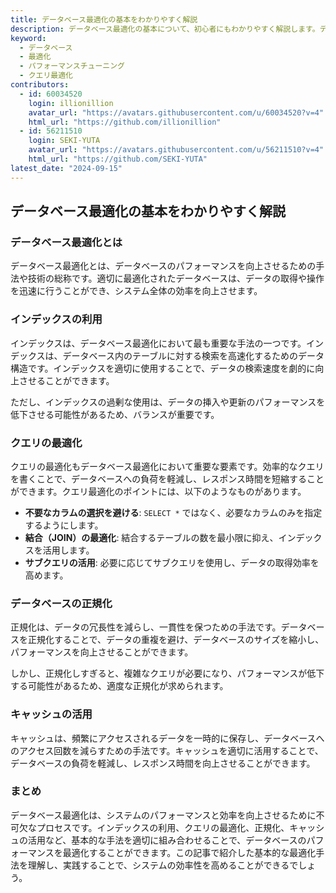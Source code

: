 ```yaml
---
title: データベース最適化の基本をわかりやすく解説
description: データベース最適化の基本について、初心者にもわかりやすく解説します。データベースのパフォーマンスを向上させるための基本的な手法やポイントを紹介します。
keyword:
  - データベース
  - 最適化
  - パフォーマンスチューニング
  - クエリ最適化
contributors:
  - id: 60034520
    login: illionillion
    avatar_url: "https://avatars.githubusercontent.com/u/60034520?v=4"
    html_url: "https://github.com/illionillion"
  - id: 56211510
    login: SEKI-YUTA
    avatar_url: "https://avatars.githubusercontent.com/u/56211510?v=4"
    html_url: "https://github.com/SEKI-YUTA"
latest_date: "2024-09-15"
---
```


## データベース最適化の基本をわかりやすく解説

### データベース最適化とは

データベース最適化とは、データベースのパフォーマンスを向上させるための手法や技術の総称です。適切に最適化されたデータベースは、データの取得や操作を迅速に行うことができ、システム全体の効率を向上させます。

### インデックスの利用

インデックスは、データベース最適化において最も重要な手法の一つです。インデックスは、データベース内のテーブルに対する検索を高速化するためのデータ構造です。インデックスを適切に使用することで、データの検索速度を劇的に向上させることができます。

ただし、インデックスの過剰な使用は、データの挿入や更新のパフォーマンスを低下させる可能性があるため、バランスが重要です。

### クエリの最適化

クエリの最適化もデータベース最適化において重要な要素です。効率的なクエリを書くことで、データベースへの負荷を軽減し、レスポンス時間を短縮することができます。クエリ最適化のポイントには、以下のようなものがあります。

- **不要なカラムの選択を避ける**: `SELECT *` ではなく、必要なカラムのみを指定するようにします。
- **結合（JOIN）の最適化**: 結合するテーブルの数を最小限に抑え、インデックスを活用します。
- **サブクエリの活用**: 必要に応じてサブクエリを使用し、データの取得効率を高めます。

### データベースの正規化

正規化は、データの冗長性を減らし、一貫性を保つための手法です。データベースを正規化することで、データの重複を避け、データベースのサイズを縮小し、パフォーマンスを向上させることができます。

しかし、正規化しすぎると、複雑なクエリが必要になり、パフォーマンスが低下する可能性があるため、適度な正規化が求められます。

### キャッシュの活用

キャッシュは、頻繁にアクセスされるデータを一時的に保存し、データベースへのアクセス回数を減らすための手法です。キャッシュを適切に活用することで、データベースの負荷を軽減し、レスポンス時間を向上させることができます。

### まとめ

データベース最適化は、システムのパフォーマンスと効率を向上させるために不可欠なプロセスです。インデックスの利用、クエリの最適化、正規化、キャッシュの活用など、基本的な手法を適切に組み合わせることで、データベースのパフォーマンスを最適化することができます。この記事で紹介した基本的な最適化手法を理解し、実践することで、システムの効率性を高めることができるでしょう。
